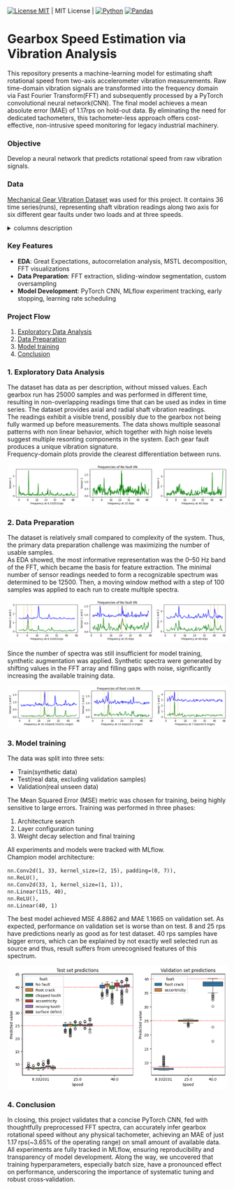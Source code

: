 [![License MIT](https://img.shields.io/badge/License-MIT-yellow.svg)](https://opensource.org/licenses/MIT) | MIT License |
[![Python](https://img.shields.io/badge/Python-3776AB?logo=python&logoColor=fff)](#)
[![Pandas](https://img.shields.io/badge/Pandas-150458?logo=pandas&logoColor=fff)](#)

# Gearbox Speed Estimation via Vibration Analysis
This repository presents a machine-learning model for estimating shaft rotational speed from two-axis accelerometer vibration measurements. Raw time-domain vibration signals are transformed into the frequency domain via Fast Fourier Transform(FFT) and subsequently processed by a PyTorch convolutional neural network(CNN). The final model achieves a mean absolute error (MAE) of 1.17rps on hold-out data. By eliminating the need for dedicated tachometers, this tachometer-less approach offers cost-effective, non-intrusive speed monitoring for legacy industrial machinery.

### Objective
Develop a neural network that predicts rotational speed from raw vibration signals.

### Data
[Mechanical Gear Vibration Dataset](https://www.kaggle.com/datasets/hieudaotrung/gear-vibration/data) was used for this project. It contains 36 time series(runs), representing shaft vibration readings along two axis for six different gear faults under two loads and at three speeds.
<details>
<summary>columns description</summary>

- sensor1 - displacement along x-axis(mm)
- sensor2 - displacement along y-axis(mm)
- time_x - sampling timestamp
- speedSet - speed(revolutions per second)
- load_value - load(Nm)
- gear_fault_desc - gear fault type
</details>

### Key Features
- **EDA**: Great Expectations, autocorrelation analysis, MSTL decomposition, FFT visualizations
- **Data Preparation**: FFT extraction, sliding-window segmentation, custom oversampling
- **Model Development**: PyTorch CNN, MLflow experiment tracking, early stopping, learning rate scheduling

### Project Flow
1. [Exploratory Data Analysis](https://github.com/ArtemAntonov/Gearbox-Speed-Estimation-via-Vibration-Analysis/#1-exploratory-data-analysis)
2. [Data Preparation](https://github.com/ArtemAntonov/Gearbox-Speed-Estimation-via-Vibration-Analysis/#2-data-preparation)
3. [Model training](https://github.com/ArtemAntonov/Gearbox-Speed-Estimation-via-Vibration-Analysis/#3-model-training)
4. [Conclusion](https://github.com/ArtemAntonov/Gearbox-Speed-Estimation-via-Vibration-Analysis/#4-conclusion)

### 1. Exploratory Data Analysis
The dataset has data as per description, without missed values. Each gearbox run has 25000 samples and was performed in different time, resulting in non-overlapping readings time that can be used as index in time series. The dataset provides axial and radial shaft vibration readings.<br/>
The readings exhibit a visible trend, possibly due to the gearbox not being fully warmed up before measurements. The data shows multiple seasonal patterns with non linear behavior, which together with high noise levels suggest multiple resonting components in the system. Each gear fault produces a unique vibration signature.<br/>
Frequency-domain plots provide the clearest differentiation between runs.
<p align="center">
<img src="https://github.com/ArtemAntonov/Gearbox-Speed-Estimation-via-Vibration-Analysis/blob/main/img/1.png" alt="Frequency‑domain comparison of gearbox runs"/>
</p>

### 2. Data Preparation
The dataset is relatively small compared to complexity of the system. Thus, the primary data preparation challenge was maximizing the number of usable samples.<br/>
As EDA showed, the most informative representation was the 0–50 Hz band of the FFT, which became the basis for feature extraction. The minimal number of sensor readings needed to form a recognizable spectrum was determined to be 12500. Then, a moving window method with a step of 100 samples was applied to each run to create multiple spectra.
<p align="center">
<img src="https://github.com/ArtemAntonov/Gearbox-Speed-Estimation-via-Vibration-Analysis/blob/main/img/2.png" alt="Windowed FFT spectra"/>
</p>
Since the number of spectra was still insufficient for model training, synthetic augmentation was applied. Synthetic spectra were generated by shifting values in the FFT array and filling gaps with noise, significantly increasing the available training data.
<p align="center">
<img src="https://github.com/ArtemAntonov/Gearbox-Speed-Estimation-via-Vibration-Analysis/blob/main/img/3.png" alt="Synthetic FFT spectra"/>
</p>

### 3. Model training
The data was split into three sets:
- Train(synthetic data)
- Test(real data, excluding validation samples)
- Validation(real unseen data)
  
The Mean Squared Error (MSE) metric was chosen for training, being highly sensitive to large errors. Training was performed in three phases:
1. Architecture search
2. Layer configuration tuning
3. Weight decay selection and final training
  
All experiments and models were tracked with MLflow.<br/>
Champion model architecture:

```
nn.Conv2d(1, 33, kernel_size=(2, 15), padding=(0, 7)),                     
nn.ReLU(),
nn.Conv2d(33, 1, kernel_size=(1, 1)), 
nn.Linear(115, 40),   
nn.ReLU(),
nn.Linear(40, 1)
```
The best model achieved MSE 4.8862 and MAE 1.1665 on validation set. As expected, performance on validation set is worse than on test. 8 and 25 rps have predictions nearly as good as for test dataset. 40 rps samples have bigger errors, which can be explained by not exactly well selected run as source and thus, result suffers from unrecognised features of this spectrum.
<p align="center">
<img src="https://github.com/ArtemAntonov/Gearbox-Speed-Estimation-via-Vibration-Analysis/blob/main/img/4.png"  alt="Prediction errors distribution"/>
</p>

### 4. Conclusion
In closing, this project validates that a concise PyTorch CNN, fed with thoughtfully preprocessed FFT spectra, can accurately infer gearbox rotational speed without any physical tachometer, achieving an MAE of just 1.17 rps(~3.65% of the operating range) on small amount of available data. All experiments are fully tracked in MLflow, ensuring reproducibility and transparency of model development. Along the way, we uncovered that training hyperparameters, especially batch size, have a pronounced effect on performance, underscoring the importance of systematic tuning and robust cross‑validation.